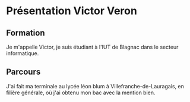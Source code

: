 # Présentation Victor Veron

## Formation

Je m'appelle Victor, je suis étudiant à l'IUT de Blagnac dans le secteur informatique. 

## Parcours

J'ai fait ma terminale au lycée léon blum à Villefranche-de-Lauragais, en filière générale, où j'ai obtenu mon bac avec la mention bien. 
